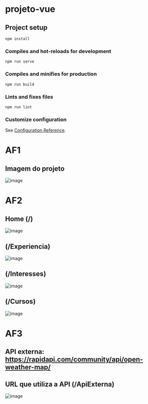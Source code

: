 # projeto-vue

## Project setup
```
npm install
```

### Compiles and hot-reloads for development
```
npm run serve
```

### Compiles and minifies for production
```
npm run build
```

### Lints and fixes files
```
npm run lint
```

### Customize configuration
See [Configuration Reference](https://cli.vuejs.org/config/).

# AF1
## Imagem do projeto
![image](https://user-images.githubusercontent.com/70613241/142274626-068a2260-eed2-4bc2-8ede-953fa501982a.png)

# AF2
## Home (/)
![image](https://user-images.githubusercontent.com/70613241/143783401-e09eb351-75b6-43ec-8638-13f47cc7c7df.png)

## (/Experiencia)
![image](https://user-images.githubusercontent.com/70613241/143783411-8f0c0119-dcbb-4d9a-81ff-9c17345744ba.png)

## (/Interesses)
![image](https://user-images.githubusercontent.com/70613241/143783424-99085eea-d5a8-4a26-9e7a-10cf50d0d1ef.png)

## (/Cursos)
![image](https://user-images.githubusercontent.com/70613241/143783434-31e220f3-e27d-4954-88bc-ec1e01ba342c.png)

# AF3
## API externa: https://rapidapi.com/community/api/open-weather-map/

## URL que utiliza a API (/ApiExterna)
![image](https://user-images.githubusercontent.com/70613241/144532270-38665676-aef5-452d-ba02-b7dfe6c12671.png)


